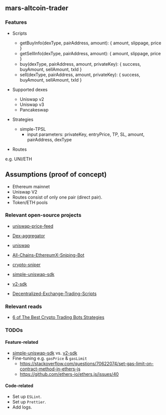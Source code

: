 ## mars-altcoin-trader

### Features

- Scripts
  * getBuyInfo(dexType, pairAddress, amount): { amount, slippage, price }
  * getSellInfo(dexType, pairAddress, amount): { amount, slippage, price }
  * buy(dexType, pairAddress, amount, privateKey): { success, buyAmount, sellAmount, txId }
  * sell(dexType, pairAddress, amount, privateKey): { success, buyAmount, sellAmount, txId }

- Supported dexes
  * Uniswap v2
  * Uniswap v3
  * Pancakeswap

- Strategies
  * simple-TPSL
    * input parameters: privateKey, entryPrice, TP, SL, amount, pairAddress, dexType

- Routes

e.g. UNI/ETH

## Assumptions (proof of concept)

- Ethereum mainnet
- Uniswap V2
- Routes consist of only one pair (direct pair).
- Token/ETH pools

### Relevant open-source projects

- [uniswap-price-feed](https://github.com/stefanmendoza/uniswap-price-feed)
- [Dex-aggregator](https://github.com/kaymen99/Dex-aggregator)
- [uniswap](https://github.com/sjuanati/uniswap)
- [All-Chains-EthereumX-Sniping-Bot](https://github.com/Abregud/All-Chains-EthereumX-Sniping-Bot)
- [crypto-sniper](https://github.com/zookyy/crypto-sniper)
- [simple-uniswap-sdk](https://github.com/joshstevens19/simple-uniswap-sdk)
- [v2-sdk](https://github.com/Uniswap/v2-sdk)

- [Decentralized-Exchange-Trading-Scripts](https://github.com/henrytirla/Decentralized-Exchange-Trading-Scripts)

### Relevant reads

- [6 of The Best Crypto Trading Bots Strategies](https://blockgeeks.com/guides/6-of-the-best-crypto-trading-bots-strategies-updated-list/#_Tool_2_DeFi_Derivatives)

### TODOs

#### Feature-related

- [simple-uniswap-sdk](https://github.com/joshstevens19/simple-uniswap-sdk) vs. [v2-sdk](https://github.com/Uniswap/v2-sdk)
- Fine-tuning e.g. `gasPrice` & `gasLimit`
  * https://stackoverflow.com/questions/70622074/set-gas-limit-on-contract-method-in-ethers-js
  * https://github.com/ethers-io/ethers.js/issues/40

#### Code-related

- Set up `ESLint`.
- Set up `Prettier`.
- Add logs.